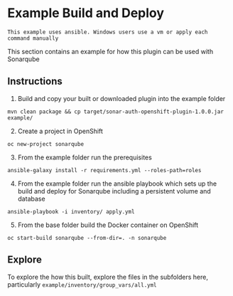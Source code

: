 # Example Build and Deploy


```
This example uses ansible. Windows users use a vm or apply each command manually
```

This section contains an example for how this plugin can be used with Sonarqube

## Instructions

1. Build and copy your built or downloaded plugin into the example folder

```
mvn clean package && cp target/sonar-auth-openshift-plugin-1.0.0.jar example/
```

2. Create a project in OpenShift

```
oc new-project sonarqube
```

3. From the example folder run the prerequisites 

```
ansible-galaxy install -r requirements.yml --roles-path=roles
```

4. From the example folder run the ansible playbook which sets up the build and deploy for Sonarqube including a persistent volume and database

```
ansible-playbook -i inventory/ apply.yml
```

5. From the base folder build the Docker container on OpenShift

```
oc start-build sonarqube --from-dir=. -n sonarqube
```

## Explore

To explore the how this built, explore the files in the subfolders here, particularly `example/inventory/group_vars/all.yml`
